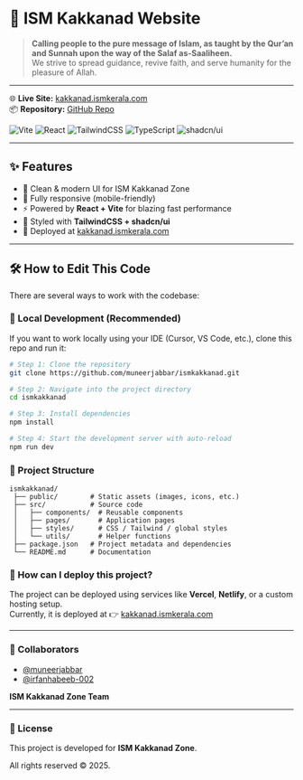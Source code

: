 # 🌟 ISM Kakkanad Website

> **Calling people to the pure message of Islam, as taught by the Qur’an and Sunnah upon the way of the Salaf as-Saaliheen.**  
> We strive to spread guidance, revive faith, and serve humanity for the pleasure of Allah.

---

🌐 **Live Site:** [kakkanad.ismkerala.com](https://kakkanad.ismkerala.com/)  
📦 **Repository:** [GitHub Repo](https://github.com/muneerjabbar/ismkakkanad.git)  

![Vite](https://img.shields.io/badge/Vite-646CFF?logo=vite&logoColor=white&style=flat-square) 
![React](https://img.shields.io/badge/React-61DAFB?logo=react&logoColor=black&style=flat-square) 
![TailwindCSS](https://img.shields.io/badge/TailwindCSS-38B2AC?logo=tailwindcss&logoColor=white&style=flat-square) 
![TypeScript](https://img.shields.io/badge/TypeScript-3178C6?logo=typescript&logoColor=white&style=flat-square) 
![shadcn/ui](https://img.shields.io/badge/UI-shadcn/ui-000000?style=flat-square)  

---

## ✨ Features
- 🕌 Clean & modern UI for ISM Kakkanad Zone  
- 📱 Fully responsive (mobile-friendly)  
- ⚡ Powered by **React + Vite** for blazing fast performance  
- 🎨 Styled with **TailwindCSS + shadcn/ui**  
- 🚀 Deployed at [kakkanad.ismkerala.com](https://kakkanad.ismkerala.com/)

---

## 🛠 How to Edit This Code

There are several ways to work with the codebase:

### 🔹 Local Development (Recommended)

If you want to work locally using your IDE (Cursor, VS Code, etc.), clone this repo and run it:

```bash
# Step 1: Clone the repository
git clone https://github.com/muneerjabbar/ismkakkanad.git

# Step 2: Navigate into the project directory
cd ismkakkanad

# Step 3: Install dependencies
npm install

# Step 4: Start the development server with auto-reload
npm run dev

```

### 📂 Project Structure

```
ismkakkanad/
 ├── public/        # Static assets (images, icons, etc.)
 ├── src/           # Source code
 │   ├── components/  # Reusable components
 │   ├── pages/       # Application pages
 │   ├── styles/      # CSS / Tailwind / global styles
 │   └── utils/       # Helper functions
 ├── package.json   # Project metadata and dependencies
 └── README.md      # Documentation
```

### 🚀 How can I deploy this project?

The project can be deployed using services like **Vercel**, **Netlify**, or a custom hosting setup.  
Currently, it is deployed at 👉 [kakkanad.ismkerala.com](https://kakkanad.ismkerala.com/)

---

### 👥 Collaborators

- [@muneerjabbar](https://github.com/muneerjabbar)  
- [@irfanhabeeb-002](https://github.com/irfanhabeeb-002)  

**ISM Kakkanad Zone Team**

---

### 📝 License

This project is developed for **ISM Kakkanad Zone**.  

All rights reserved © 2025.
